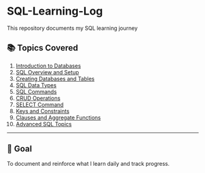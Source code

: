 # SQL-Learning-Log


This repository documents my SQL learning journey 

## 📚 Topics Covered

1. [Introduction to Databases](introduction-to-databases.md)
2. [SQL Overview and Setup](02-sql-overview-and-setup.md)
3. [Creating Databases and Tables](03-creating-databases-and-tables.md)
4. [SQL Data Types](04-sql-datatypes.md)
5. [SQL Commands](05-sql-commands.md)
6. [CRUD Operations](06-crud-operations.md)
7. [SELECT Command](07-select-command.md)
8. [Keys and Constraints](08-keys-and-constraints.md)
9. [Clauses and Aggregate Functions](09-clauses-and-aggregate-functions.md)
10. [Advanced SQL Topics](10-advanced-topics.md)
---

## 🎯 Goal

To document and reinforce what I learn daily and track progress.
